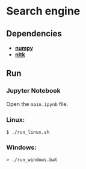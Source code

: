 # Search engine

## Dependencies

* **[numpy](https://numpy.org/)**
* **[nltk](https://www.nltk.org/)**

## Run

### Jupyter Notebook

Open the `main.ipynb` file.

### Linux:

```shell
$ ./run_linux.sh
```

### Windows:

```shell
> ./run_windows.bat
```
